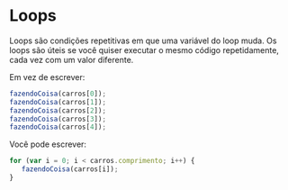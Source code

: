 # Loops

Loops são condições repetitivas em que uma variável do loop muda. Os loops são úteis se você quiser executar o mesmo código repetidamente, cada vez com um valor diferente.

Em vez de escrever:

```javascript
fazendoCoisa(carros[0]);
fazendoCoisa(carros[1]);
fazendoCoisa(carros[2]);
fazendoCoisa(carros[3]);
fazendoCoisa(carros[4]);
```

Você pode escrever:

```javascript
for (var i = 0; i < carros.comprimento; i++) {
   fazendoCoisa(carros[i]);
}
```
